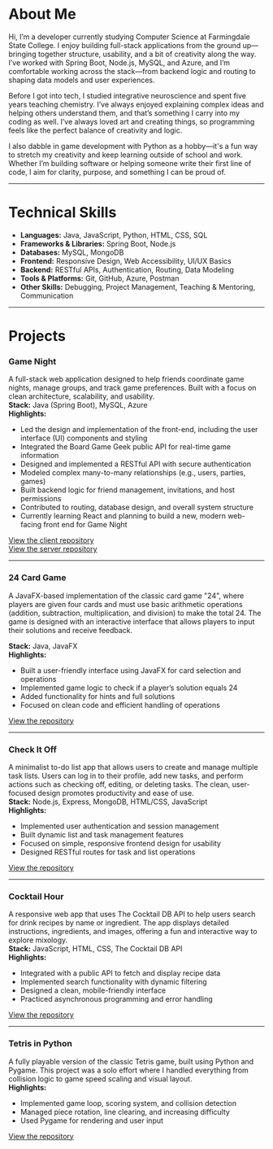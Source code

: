 # About Me

Hi, I’m a developer currently studying Computer Science at Farmingdale State College. I enjoy building full-stack applications from the ground up—bringing together structure, usability, and a bit of creativity along the way. I’ve worked with Spring Boot, Node.js, MySQL, and Azure, and I’m comfortable working across the stack—from backend logic and routing to shaping data models and user experiences.

Before I got into tech, I studied integrative neuroscience and spent five years teaching chemistry. I’ve always enjoyed explaining complex ideas and helping others understand them, and that’s something I carry into my coding as well. I’ve always loved art and creating things, so programming feels like the perfect balance of creativity and logic.

I also dabble in game development with Python as a hobby—it's a fun way to stretch my creativity and keep learning outside of school and work. Whether I’m building software or helping someone write their first line of code, I aim for clarity, purpose, and something I can be proud of.

---

# Technical Skills

- **Languages:** Java, JavaScript, Python, HTML, CSS, SQL  
- **Frameworks & Libraries:** Spring Boot, Node.js  
- **Databases:** MySQL, MongoDB  
- **Frontend:** Responsive Design, Web Accessibility, UI/UX Basics  
- **Backend:** RESTful APIs, Authentication, Routing, Data Modeling  
- **Tools & Platforms:** Git, GitHub, Azure, Postman  
- **Other Skills:** Debugging, Project Management, Teaching & Mentoring, Communication

---

# Projects

### **Game Night**  
A full-stack web application designed to help friends coordinate game nights, manage groups, and track game preferences. Built with a focus on clean architecture, scalability, and usability.  
**Stack:** Java (Spring Boot), MySQL, Azure  
**Highlights:**  
- Led the design and implementation of the front-end, including the user interface (UI) components and styling
- Integrated the Board Game Geek public API for real-time game information
- Designed and implemented a RESTful API with secure authentication  
- Modeled complex many-to-many relationships (e.g., users, parties, games)  
- Built backend logic for friend management, invitations, and host permissions  
- Contributed to routing, database design, and overall system structure
- Currently learning React and planning to build a new, modern web-facing front end for Game Night  

[View the client repository](https://github.com/bewimsical/CSC311_FinalProject)  
[View the server repository](https://github.com/bewimsical/GameNightServer)

---

### **24 Card Game**

A JavaFX-based implementation of the classic card game "24", where players are given four cards and must use basic arithmetic operations (addition, subtraction, multiplication, and division) to make the total 24. The game is designed with an interactive interface that allows players to input their solutions and receive feedback.  

**Stack:** Java, JavaFX  
**Highlights:**  
- Built a user-friendly interface using JavaFX for card selection and operations  
- Implemented game logic to check if a player’s solution equals 24  
- Added functionality for hints and full solutions 
- Focused on clean code and efficient handling of operations  

[View the repository](https://github.com/bewimsical/CSC311_Mod3_CardGame24)

---

### **Check It Off**  
A minimalist to-do list app that allows users to create and manage multiple task lists. Users can log in to their profile, add new tasks, and perform actions such as checking off, editing, or deleting tasks. The clean, user-focused design promotes productivity and ease of use.  
**Stack:** Node.js, Express, MongoDB, HTML/CSS, JavaScript  
**Highlights:**  
- Implemented user authentication and session management  
- Built dynamic list and task management features  
- Focused on simple, responsive frontend design for usability  
- Designed RESTful routes for task and list operations  

[View the repository](#)

---

### **Cocktail Hour**  
A responsive web app that uses The Cocktail DB API to help users search for drink recipes by name or ingredient. The app displays detailed instructions, ingredients, and images, offering a fun and interactive way to explore mixology.  
**Stack:** JavaScript, HTML, CSS, The Cocktail DB API  
**Highlights:**  
- Integrated with a public API to fetch and display recipe data  
- Implemented search functionality with dynamic filtering  
- Designed a clean, mobile-friendly interface  
- Practiced asynchronous programming and error handling  

[View the repository](https://github.com/bewimsical/cocktail-hour)

---

### **Tetris in Python**  
A fully playable version of the classic Tetris game, built using Python and Pygame. This project was a solo effort where I handled everything from collision logic to game speed scaling and visual layout.  
**Highlights:**  
- Implemented game loop, scoring system, and collision detection  
- Managed piece rotation, line clearing, and increasing difficulty  
- Used Pygame for rendering and user input  

[View the repository](https://github.com/bewimsical/tetris)

